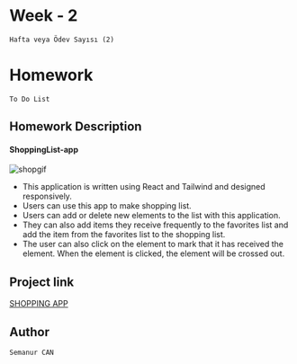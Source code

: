 # Week - 2
```Hafta veya Ödev Sayısı (2)```

# Homework 
```To Do List```


## Homework Description

#### ShoppingList-app

![shopgif](https://github.com/semanurcancan/Shopping-List-app/raw/master/shopping-list.gif)


- This application is written using React and Tailwind and designed responsively.
- Users can use this app to make shopping list.
- Users can add or delete new elements to the list with this application.
- They can also add items they receive frequently to the favorites list and add the item from the favorites list to the shopping list.
- The user can also click on the element to mark that it has received the element. When the element is clicked, the element will be crossed out.

## Project link
[SHOPPING APP](https://shopping-list-app-lilac.vercel.app/)


## Author

```Semanur CAN```
